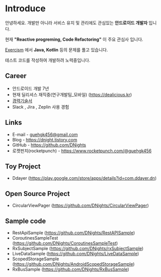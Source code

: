 # Introduce
안녕하세요. 개발만 아니라 서비스 유지 및 관리에도 관심있는 __안드로이드 개발자__ 입니다.

현재 __"Reactive progreming, Code Refactoring"__ 이 주요 관심사 입니다.

[Exercism](https://exercism.io) 에서 __Java, Kotlin__ 등의 문제를 풀고 있습니다.

테스트 코드를 작성하여 개발하려 노력중입니다.

## Career
- 안드로이드 개발 7년
- 현재 딜리셔스 재직중(연구개발팀_모바일) (https://dealicious.kr)
- [경력기술서](https://github.com/DNights/Introduce/blob/master/Career.md)
- Slack , Jira , Zeplin 사용 경험

## Links
- E-mail - guehgk456@gmail.com
- Blog - https://dnight.tistory.com
- GitHub - https://github.com/DNights
- 로켓펀치(rocketpunch) - https://www.rocketpunch.com/@guehgk456

## Toy Project
- Ddayer (https://play.google.com/store/apps/details?id=com.ddayer.dn)

## Open Source Project
- CircularViewPager (https://github.com/DNights/CircularViewPager)

## Sample code
- RestApiSample (https://github.com/DNights/RestAPISample)
- CoroutinesSampleTest (https://github.com/DNights/CoroutinesSampleTest)
- RxSubjectSample (https://github.com/DNights/rxSubjectSample)
- LiveDataSample (https://github.com/DNights/LiveDataSample)
- ScopedStorageSample (https://github.com/DNights/AndroidScopedStorageSample)
- RxBusSample (https://github.com/DNights/RxBusSample)
